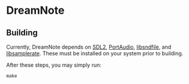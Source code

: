 # DreamNote

## Building

Currently, DreamNote depends on [SDL2](https://www.libsdl.org/index.php), [PortAudio](http://portaudio.com),
[libsndfile](http://www.mega-nerd.com/libsndfile/), and [libsamplerate](http://www.mega-nerd.com/SRC/).
These must be installed on your system prior to building.

After these steps, you may simply run:

```
make
```
